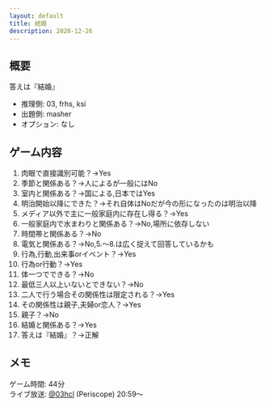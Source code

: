```yaml
---
layout: default
title: 結婚
description: 2020-12-26
---
```


## 概要

答えは『結婚』

- 推理側: 03, frhs, ksi
- 出題側: masher
- オプション: なし

## ゲーム内容

1. 肉眼で直接識別可能？→Yes
2. 季節と関係ある？→人によるが一般にはNo
3. 室内と関係ある？→国による,日本ではYes
4. 明治開始以降にできた？→それ自体はNoだが今の形になったのは明治以降
5. メディア以外で主に一般家庭内に存在し得る？→Yes
6. 一般家庭内で水まわりと関係ある？→No,場所に依存しない
7. 時間帯と関係ある？→No
8. 電気と関係ある？→No,5.～8.は広く捉えて回答しているかも
9. 行為,行動,出来事orイベント？→Yes
10. 行為or行動？→Yes
11. 体一つでできる？→No
12. 最低三人以上いないとできない？→No
13. 二人で行う場合その関係性は限定される？→Yes
14. その関係性は親子,夫婦or恋人？→Yes
15. 親子？→No
16. 結婚と関係ある？→Yes
17. 答えは『結婚』？→正解

## メモ

ゲーム時間: 44分  
ライブ放送: [@03hcl](https://www.periscope.tv/03hcl/1PlKQPojpoXxE?t=20m59s) (Periscope) 20:59～
